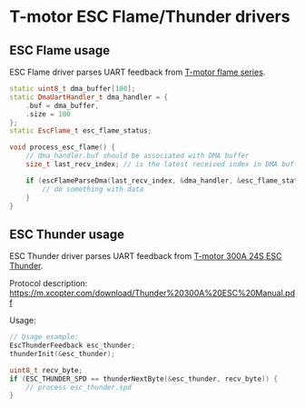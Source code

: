 # T-motor ESC Flame/Thunder drivers

## ESC Flame usage

ESC Flame driver parses UART feedback from [T-motor flame series](https://uav-en.tmotor.com/html/UAV/Multirotor/ESC/flame/).

```c++
static uint8_t dma_buffer[100];
static DmaUartHandler_t dma_handler = {
    .buf = dma_buffer,
    .size = 100
};
static EscFlame_t esc_flame_status;

void process_esc_flame() {
    // dma_handler.buf should be associated with DMA buffer
    size_t last_recv_index; // is the latest received index in DMA buffer

    if (escFlameParseDma(last_recv_index, &dma_handler, &esc_flame_status)) {
        // do something with data
    }
}

```

## ESC Thunder usage

ESC Thunder driver parses UART feedback from [T-motor 300A 24S ESC Thunder](https://store.tmotor.com/goods-975-Thunder+300A+24S.html).

Protocol description: https://m.xcopter.com/download/Thunder%20300A%20ESC%20Manual.pdf

Usage:

```c++
// Usage example:
EscThunderFeedback esc_thunder;
thunderInit(&esc_thunder);

uint8_t recv_byte;
if (ESC_THUNDER_SPD == thunderNextByte(&esc_thunder, recv_byte)) {
    // process esc_thunder.spd
}

```